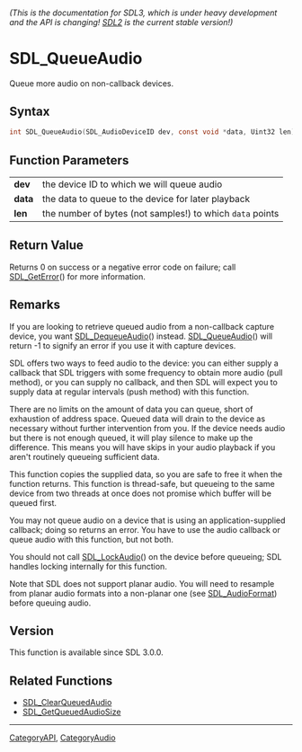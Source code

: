 ###### (This is the documentation for SDL3, which is under heavy development and the API is changing! [SDL2](https://wiki.libsdl.org/SDL2/) is the current stable version!)
# SDL_QueueAudio

Queue more audio on non-callback devices.

## Syntax

```c
int SDL_QueueAudio(SDL_AudioDeviceID dev, const void *data, Uint32 len);

```

## Function Parameters

|              |                                                           |
| ------------ | --------------------------------------------------------- |
| **dev**      | the device ID to which we will queue audio                |
| **data**     | the data to queue to the device for later playback        |
| **len**      | the number of bytes (not samples!) to which `data` points |

## Return Value

Returns 0 on success or a negative error code on failure; call
[SDL_GetError](SDL_GetError)() for more information.

## Remarks

If you are looking to retrieve queued audio from a non-callback capture
device, you want [SDL_DequeueAudio](SDL_DequeueAudio)() instead.
[SDL_QueueAudio](SDL_QueueAudio)() will return -1 to signify an error if
you use it with capture devices.

SDL offers two ways to feed audio to the device: you can either supply a
callback that SDL triggers with some frequency to obtain more audio (pull
method), or you can supply no callback, and then SDL will expect you to
supply data at regular intervals (push method) with this function.

There are no limits on the amount of data you can queue, short of
exhaustion of address space. Queued data will drain to the device as
necessary without further intervention from you. If the device needs audio
but there is not enough queued, it will play silence to make up the
difference. This means you will have skips in your audio playback if you
aren't routinely queueing sufficient data.

This function copies the supplied data, so you are safe to free it when the
function returns. This function is thread-safe, but queueing to the same
device from two threads at once does not promise which buffer will be
queued first.

You may not queue audio on a device that is using an application-supplied
callback; doing so returns an error. You have to use the audio callback or
queue audio with this function, but not both.

You should not call [SDL_LockAudio](SDL_LockAudio)() on the device before
queueing; SDL handles locking internally for this function.

Note that SDL does not support planar audio. You will need to resample from
planar audio formats into a non-planar one (see
[SDL_AudioFormat](SDL_AudioFormat)) before queuing audio.

## Version

This function is available since SDL 3.0.0.

## Related Functions

* [SDL_ClearQueuedAudio](SDL_ClearQueuedAudio)
* [SDL_GetQueuedAudioSize](SDL_GetQueuedAudioSize)

----
[CategoryAPI](CategoryAPI), [CategoryAudio](CategoryAudio)


